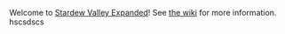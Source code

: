 Welcome to [Stardew Valley Expanded](https://www.nexusmods.com/stardewvalley/mods/3753)!
See [the wiki](https://github.com/FlashShifter/StardewValleyExpanded/wiki) for more information.
hscsdscs